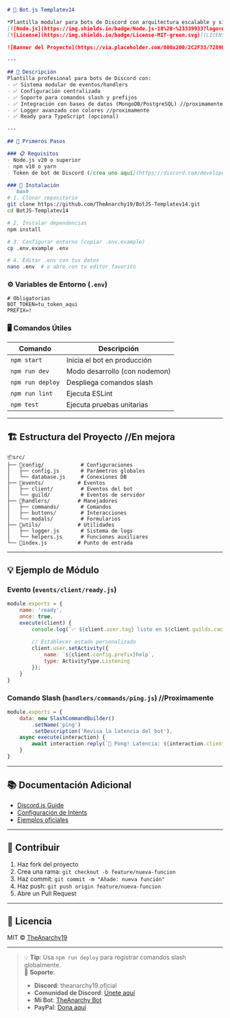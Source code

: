 ````markdown
# 🤖 Bot.js Templatev14

*Plantilla modular para bots de Discord con arquitectura escalable y sistema de carga dinámica* [![Discord.js](https://img.shields.io/badge/Discord.js-v14-%237289DA?logo=discord)](https://discord.js.org/)
[![Node.js](https://img.shields.io/badge/Node.js-18%2B-%23339933?logo=node.js)](https://nodejs.org/)
[![License](https://img.shields.io/badge/License-MIT-green.svg)](LICENSE)

![Banner del Proyecto](https://via.placeholder.com/800x200/2C2F33/7289DA?text=Discord.js+Advanced+Template)

---

## 📌 Descripción
Plantilla profesional para bots de Discord con:
- ✅ Sistema modular de eventos/handlers
- ✅ Configuración centralizada
- ✅ Soporte para comandos slash y prefijos
- ✅ Integración con bases de datos (MongoDB/PostgreSQL) //proximamente
- ✅ Logger avanzado con colores //proximamente
- ✅ Ready para TypeScript (opcional)

---

## 🚀 Primeros Pasos

### 📋 Requisitos
- Node.js v20 o superior
- npm v10 o yarn
- Token de bot de Discord ([crea uno aquí](https://discord.com/developers/applications))

### 🔧 Instalación
```bash
# 1. Clonar repositorio
git clone https://github.com/TheAnarchy19/BotJS-Templatev14.git
cd BotJS-Templatev14

# 2. Instalar dependencias
npm install

# 3. Configurar entorno (copiar .env.example)
cp .env.example .env

# 4. Editar .env con tus datos
nano .env  # o abre con tu editor favorito
````

### ⚙️ Variables de Entorno (`.env`)

```env
# Obligatorias
BOT_TOKEN=tu_token_aqui
PREFIX=!

```

### 🖥️ Comandos Útiles

| Comando | Descripción |
|---------|-------------|
| `npm start` | Inicia el bot en producción |
| `npm run dev` | Modo desarrollo (con nodemon) |
| `npm run deploy` | Despliega comandos slash |
| `npm run lint` | Ejecuta ESLint |
| `npm test` | Ejecuta pruebas unitarias |

-----

## 🏗️ Estructura del Proyecto //En mejora

```
📦src/
├── 📂config/            # Configuraciones
│   ├── config.js       # Parámetros globales
│   └── database.js     # Conexiones DB
├── 📂events/           # Eventos
│   ├── client/         # Eventos del bot
│   └── guild/          # Eventos de servidor
├── 📂handlers/         # Manejadores
│   ├── commands/       # Comandos
│   ├── buttons/        # Interacciones
│   └── modals/         # Formularios
├── 📂utils/            # Utilidades
│   ├── logger.js       # Sistema de logs
│   └── helpers.js      # Funciones auxiliares
└── 📜index.js          # Punto de entrada
```

-----

## 💡 Ejemplo de Módulo

### Evento (`events/client/ready.js`) 

```js
module.exports = {
    name: 'ready',
    once: true,
    execute(client) {
        console.log(`✅ ${client.user.tag} listo en ${client.guilds.cache.size} servidores`);
        
        // Establecer estado personalizado
        client.user.setActivity({
            name: `${client.config.prefix}help`,
            type: ActivityType.Listening
        });
    }
}
```

### Comando Slash (`handlers/commands/ping.js`) //Proximamente

```js
module.exports = {
    data: new SlashCommandBuilder()
        .setName('ping')
        .setDescription('Revisa la latencia del bot'),
    async execute(interaction) {
        await interaction.reply(`🏓 Pong! Latencia: ${interaction.client.ws.ping}ms`);
    }
}
```

-----

## 📚 Documentación Adicional

  - [Discord.js Guide](https://discordjs.guide/)
  - [Configuración de Intents](https://discordjs.guide/popular-topics/intents.html)
  - [Ejemplos oficiales](https://github.com/topics/discord-js-bot)

-----

## 🤝 Contribuir

1.  Haz fork del proyecto
2.  Crea una rama: `git checkout -b feature/nueva-funcion`
3.  Haz commit: `git commit -m "Añade: nueva función"`
4.  Haz push: `git push origin feature/nueva-funcion`
5.  Abre un Pull Request

-----

## 📜 Licencia

MIT © [TheAnarchy19](https://github.com/TheAnarchy19)

-----

> 💡 **Tip**: Usa `npm run deploy` para registrar comandos slash globalmente.  
> 🔧 **Soporte**:
>
>   * **Discord**: theanarchy19.oficial
>   * **Comunidad de Discord**: [Únete aquí](https://discord.gg/hfkJfVXF5X)
>   * **Mi Bot**: [TheAnarchy Bot](https://top.gg/bot/1275556555193974804)
>   * **PayPal**: [Dona aquí](https://www.paypal.com/paypalme/theanarchy19)

```
```